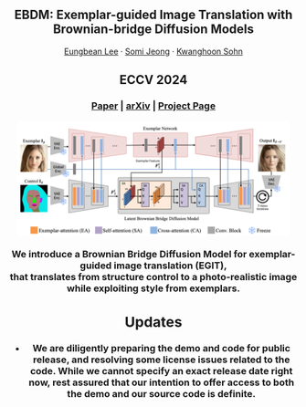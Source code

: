 <p align="center">
<h2 align="center">EBDM: Exemplar-guided Image Translation with Brownian-bridge Diffusion Models</h2>
<p align="center">
    <a href="https://eungbean.com">Eungbean Lee</a>
    ·
    <a href="">Somi Jeong</a>
    ·
    <a href="">Kwanghoon Sohn</a>
  </p>
  <h2 align="center">ECCV 2024</h2>

  <h3 align="center">
<a href="">Paper</a> | <a href="">arXiv</a> | <a href="">Project Page</a>
  <div align="center"></div>
</p>

<p align="center">
  <a href="">
    <img src="./docs/architecture.png" alt="Logo" width="95%">
  </a>
</p>

<p align="center">
We introduce a Brownian Bridge Diffusion Model for exemplar-guided image translation (EGIT), <br>
 that translates from structure control to a photo-realistic image while exploiting style from exemplars.
</p>
<be>

## Updates
* We are diligently preparing the demo and code for public release, and resolving some license issues related to the code. While we cannot specify an exact release date right now, rest assured that our intention to offer access to both the demo and our source code is definite.
